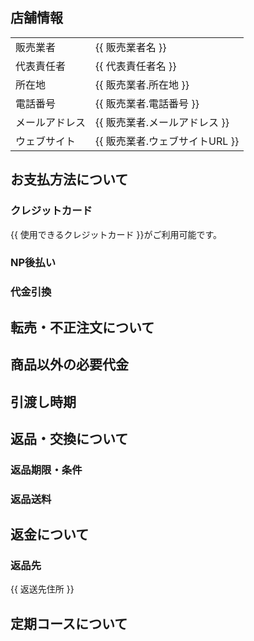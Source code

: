 ## 店舗情報

<table>
  <tbody>
    <tr>
      <td>販売業者</td> <td>{{ 販売業者名 }}</td>
    </tr>
    <tr>
      <td>代表責任者</td> <td>{{ 代表責任者名 }}</td>
    </tr>
    <tr>
      <td>所在地</td> <td>{{ 販売業者.所在地 }}</td>
    </tr>
    <tr>
      <td>電話番号</td> <td>{{ 販売業者.電話番号 }}</td>
    </tr>
    <tr>
      <td>メールアドレス</td> <td>{{ 販売業者.メールアドレス }}</td>
    </tr>
    <tr>
      <td>ウェブサイト</td> <td>{{ 販売業者.ウェブサイトURL }}</td>
    </tr>
  </tbody>
</table>

## お支払方法について

### クレジットカード

{{ 使用できるクレジットカード }}がご利用可能です。

### NP後払い

### 代金引換

## 転売・不正注文について

## 商品以外の必要代金

## 引渡し時期

## 返品・交換について

### 返品期限・条件

### 返品送料

## 返金について

### 返品先

{{ 返送先住所 }}

## 定期コースについて
